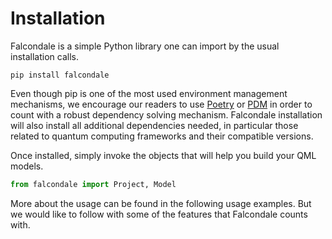 # Installation

Falcondale is a simple Python library one can import by the usual installation calls.

```
pip install falcondale
```

Even though pip is one of the most used environment management mechanisms, we encourage our readers to use [Poetry](https://python-poetry.org/) or [PDM](https://pdm.fming.dev/latest/) in order to count with a robust dependency solving mechanism. Falcondale installation will also install all additional dependencies needed, in particular those related to quantum computing frameworks and their compatible versions.

Once installed, simply invoke the objects that will help you build your QML models.

```py
from falcondale import Project, Model
```

More about the usage can be found in the following usage examples. But we would like to follow with some of the features that Falcondale counts with.